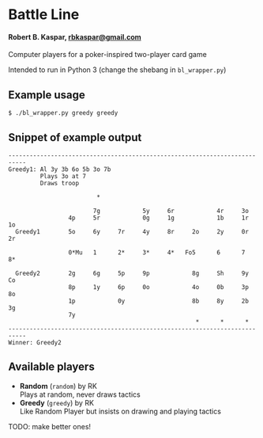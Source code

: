 # Battle Line
#### Robert B. Kaspar, rbkaspar@gmail.com

Computer players for a poker-inspired two-player card game

Intended to run in Python 3 (change the shebang in `bl_wrapper.py`)

## Example usage
    $ ./bl_wrapper.py greedy greedy 

## Snippet of example output
    ---------------------------------------------------------------------------
    Greedy1: Al 3y 3b 6o 5b 3o 7b
             Plays 3o at 7
             Draws troop
    
                             *                                                 
                                                                               
                            7g            5y     6r            4r     3o       
                     4p     5r            0g     1g            1b     1r     1o
      Greedy1        5o     6y     7r     4y     8r     2o     2y     0r     2r
                     
                     0*Mu   1      2*     3*     4*   Fo5      6      7      8*
                     
      Greedy2        2g     6g     5p     9p            8g     Sh     9y     Co
                     8p     1y     6p     0o            4o     0b     3p     8o
                     1p            0y                   8b     8y     2b     3g
                     7y                                                        
                                                         *      *      *       
    ---------------------------------------------------------------------------
    Winner: Greedy2

## Available players
* **Random** (`random`) by RK<br>
  Plays at random, never draws tactics
* **Greedy** (`greedy`) by RK<br>
  Like Random Player but insists on drawing and playing tactics

TODO: make better ones!
